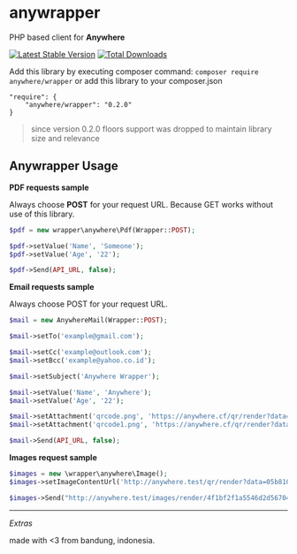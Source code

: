 # anywrapper

PHP based client for **Anywhere**

[![Latest Stable Version](https://poser.pugx.org/anywhere/wrapper/v/stable)](https://packagist.org/packages/anywhere/wrapper)
[![Total Downloads](https://poser.pugx.org/anywhere/wrapper/downloads)](https://packagist.org/packages/anywhere/wrapper)

Add this library by executing composer command: `composer require anywhere/wrapper` or add this library to your composer.json

```
"require": {
    "anywhere/wrapper": "0.2.0"
}
```

> since version 0.2.0 floors support was dropped to maintain library size and relevance

## Anywrapper Usage

**PDF requests sample**

Always choose **POST** for your request URL. Because GET works without use of this library.

```php
$pdf = new wrapper\anywhere\Pdf(Wrapper::POST);

$pdf->setValue('Name', 'Someone');
$pdf->setValue('Age', '22');

$pdf->Send(API_URL, false);
```

**Email requests sample**

Always choose POST for your request URL.

```php
$mail = new AnywhereMail(Wrapper::POST);

$mail->setTo('example@gmail.com');

$mail->setCc('example@outlook.com');
$mail->setBcc('example@yahoo.co.id');

$mail->setSubject('Anywhere Wrapper');

$mail->setValue('Name', 'Anywhere');
$mail->setValue('Age', '22');

$mail->setAttachment('qrcode.png', 'https://anywhere.cf/qr/render?data=admin@example.co.id');
$mail->setAttachment('qrcode1.png', 'https://anywhere.cf/qr/render?data=developer@example.co.id');

$mail->Send(API_URL, false);
```

**Images request sample**

```php
$images = new \wrapper\anywhere\Image();
$images->setImageContentUrl('http://anywhere.test/qr/render?data=05b810384abc26a2365e1108501534a2&size=300&label=Anywhere');

$images->Send("http://anywhere.test/images/render/4f1bf2f1a5546d2d567043d14f1a14ae/1");
```

---

_Extras_

made with <3 from bandung, indonesia.
